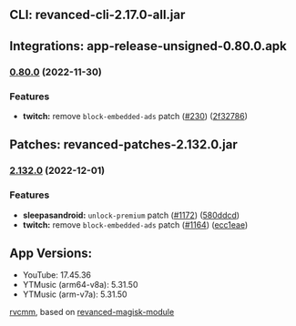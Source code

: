 ## CLI: revanced-cli-2.17.0-all.jar  
## Integrations: app-release-unsigned-0.80.0.apk  
### [0.80.0](https://github.com/revanced/revanced-integrations/compare/v0.79.1...v0.80.0) (2022-11-30)
### Features
* **twitch:** remove `block-embedded-ads` patch ([#230](https://github.com/revanced/revanced-integrations/issues/230)) ([2f32786](https://github.com/revanced/revanced-integrations/commit/2f327866616d9449963aefb9067b35138a4f4844))

  
## Patches: revanced-patches-2.132.0.jar  
### [2.132.0](https://github.com/revanced/revanced-patches/compare/v2.131.0...v2.132.0) (2022-12-01)
### Features
* **sleepasandroid:** `unlock-premium` patch ([#1172](https://github.com/revanced/revanced-patches/issues/1172)) ([580ddcd](https://github.com/revanced/revanced-patches/commit/580ddcdf1f8ef4a525f772630b3c085b706e4dc7))
* **twitch:** remove `block-embedded-ads` patch ([#1164](https://github.com/revanced/revanced-patches/issues/1164)) ([ecc1eae](https://github.com/revanced/revanced-patches/commit/ecc1eaef4daa7dfecb7913c378188b2b4685e610))

  
## App Versions:  
* YouTube: 17.45.36  
* YTMusic (arm64-v8a): 5.31.50  
* YTMusic (arm-v7a): 5.31.50  

 [rvcmm](https://github.com/thrwKappu/rvcmm/), based on [revanced-magisk-module](https://github.com/j-hc/revanced-magisk-module)  
